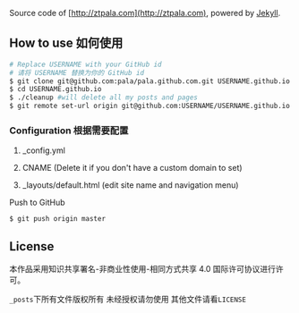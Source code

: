 Source code of [http://ztpala.com](http://ztpala.com), powered by [Jekyll](http://jekyllrb.com/).

## How to use 如何使用
```sh
# Replace USERNAME with your GitHub id
# 请将 USERNAME 替换为你的 GitHub id
$ git clone git@github.com:pala/pala.github.com.git USERNAME.github.io
$ cd USERNAME.github.io
$ ./cleanup #will delete all my posts and pages
$ git remote set-url origin git@github.com:USERNAME/USERNAME.github.io.git
```

### Configuration 根据需要配置

1. _config.yml

2. CNAME (Delete it if you don't have a custom domain to set)

3. _layouts/default.html (edit site name and navigation menu)

Push to GitHub

```
$ git push origin master
```

## License
本作品采用知识共享署名-非商业性使用-相同方式共享 4.0 国际许可协议进行许可。

`_posts`下所有文件版权所有 未经授权请勿使用 其他文件请看`LICENSE`

